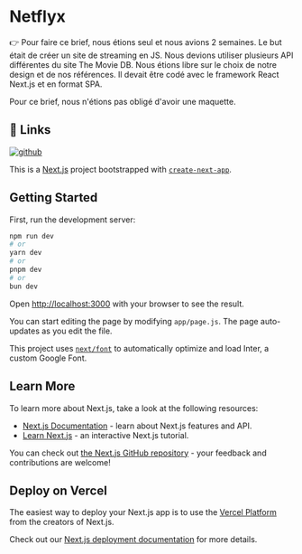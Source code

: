 # Netflyx

👉 Pour faire ce brief, nous étions seul et nous avions 2 semaines. Le but était de créer un site de streaming en JS. Nous devions utiliser plusieurs API différentes du site The Movie DB. Nous étions libre sur le choix de notre design et de nos références. Il devait être codé avec le framework React Next.js et en format SPA.

Pour ce brief, nous n'étions pas obligé d'avoir une maquette. 

## 🔗 Links

[![github](https://img.shields.io/badge/GitHub-100000?style=for-the-badge&logo=github&logoColor=white)](https://github.com/SubRayZero/netflyx)


This is a [Next.js](https://nextjs.org/) project bootstrapped with [`create-next-app`](https://github.com/vercel/next.js/tree/canary/packages/create-next-app).

## Getting Started

First, run the development server:

```bash
npm run dev
# or
yarn dev
# or
pnpm dev
# or
bun dev
```

Open [http://localhost:3000](http://localhost:3000) with your browser to see the result.

You can start editing the page by modifying `app/page.js`. The page auto-updates as you edit the file.

This project uses [`next/font`](https://nextjs.org/docs/basic-features/font-optimization) to automatically optimize and load Inter, a custom Google Font.

## Learn More

To learn more about Next.js, take a look at the following resources:

- [Next.js Documentation](https://nextjs.org/docs) - learn about Next.js features and API.
- [Learn Next.js](https://nextjs.org/learn) - an interactive Next.js tutorial.

You can check out [the Next.js GitHub repository](https://github.com/vercel/next.js/) - your feedback and contributions are welcome!

## Deploy on Vercel

The easiest way to deploy your Next.js app is to use the [Vercel Platform](https://vercel.com/new?utm_medium=default-template&filter=next.js&utm_source=create-next-app&utm_campaign=create-next-app-readme) from the creators of Next.js.

Check out our [Next.js deployment documentation](https://nextjs.org/docs/deployment) for more details.
